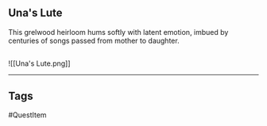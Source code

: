 ## Una's Lute
This grelwood heirloom hums softly with latent emotion,
imbued by centuries of songs passed from mother to daughter.
## 
![[Una's Lute.png]]

---
## Tags
#QuestItem